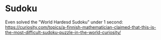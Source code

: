 # Sudoku

Even solved the "World Hardesd Sudoku" under 1 second: https://curiosity.com/topics/a-finnish-mathematician-claimed-that-this-is-the-most-difficult-sudoku-puzzle-in-the-world-curiosity/
